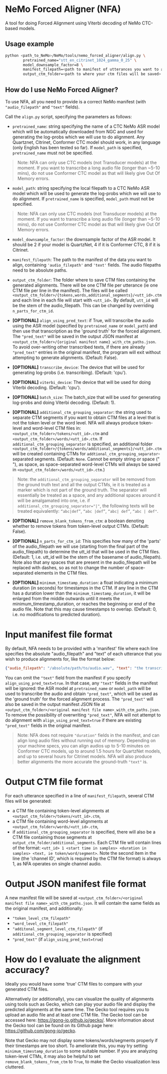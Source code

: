 # NeMo Forced Aligner (NFA)

A tool for doing Forced Alignment using Viterbi decoding of NeMo CTC-based models.

## Usage example 

``` bash
python <path_to_NeMo>/NeMo/tools/nemo_forced_aligner/align.py \
        pretrained_name="stt_en_citrinet_1024_gamma_0_25" \
        model_downsample_factor=8 \
        manifest_filepath=<path to manifest of utterances you want to align> \
        output_ctm_folder=<path to where your ctm files will be saved>
```

## How do I use NeMo Forced Aligner?
To use NFA, all you need to provide is a correct NeMo manifest (with `"audio_filepath"` and `"text"` fields).

Call the `align.py` script, specifying the parameters as follows:

* `pretrained_name`: string specifying the name of a CTC NeMo ASR model which will be automatically downloaded from NGC and used for generating the log-probs which we will use to do alignment. Any Quartznet, Citrinet, Conformer CTC model should work, in any language (only English has been tested so far). If `model_path` is specified, `pretrained_name` must not be specified.
>Note: NFA can only use CTC models (not Transducer models) at the moment. If you want to transcribe a long audio file (longer than ~5-10 mins), do not use Conformer CTC model as that will likely give Out Of Memory errors.

* `model_path`: string specifying the local filepath to a CTC NeMo ASR model which will be used to generate the log-probs which we will use to do alignment. If `pretrained_name` is specified, `model_path` must not be specified.
>Note: NFA can only use CTC models (not Transducer models) at the moment. If you want to transcribe a long audio file (longer than ~5-10 mins), do not use Conformer CTC model as that will likely give Out Of Memory errors.

* `model_downsample_factor`: the downsample factor of the ASR model. It should be 2 if your model is QuartzNet, 4 if it is Conformer CTC, 8 if it is Citrinet.

* `manifest_filepath`: The path to the manifest of the data you want to align, containing `'audio_filepath'` and `'text'` fields. The audio filepaths need to be absolute paths.

* `output_ctm_folder`: The folder where to save CTM files containing the generated alignments. There will be one CTM file per utterance (ie one CTM file per line in the manifest). The files will be called `<output_ctm_folder>/{tokens,words,additional_segments}/<utt_id>.ctm` and each line in each file will start with `<utt_id>`. By default, `utt_id` will be the stem of the audio_filepath. This can be changed by overriding `n_parts_for_ctm_id`.

* **[OPTIONAL]** `align_using_pred_text`: if True, will transcribe the audio using the ASR model (specified by `pretrained_name` or `model_path`) and then use that transcription as the 'ground truth' for the forced alignment. The `"pred_text"` will be saved in the output JSON manifest at `<output_ctm_folder>/{original manifest name}_with_ctm_paths.json`. To avoid over-writing other transcribed texts, if there are already `"pred_text"` entries in the original manifest, the program will exit without attempting to generate alignments.  (Default: False). 

* **[OPTIONAL]** `transcribe_device`: The device that will be used for generating log-probs (i.e. transcribing). (Default: 'cpu').

* **[OPTIONAL]** `viterbi_device`: The device that will be used for doing Viterbi decoding. (Default: 'cpu').

* **[OPTIONAL]** `batch_size`: The batch_size that will be used for generating log-probs and doing Viterbi decoding. (Default: 1).

* **[OPTIONAL]** `additional_ctm_grouping_separator`: the string used to separate CTM segments if you want to obtain CTM files at a level that is not the token level or the word level. NFA will always produce token-level and word-level CTM files in: `<output_ctm_folder>/tokens/<utt_id>.ctm` and `<output_ctm_folder>/words/<utt_id>.ctm`. If `additional_ctm_grouping_separator` is specified, an additional folder `<output_ctm_folder>/{tokens/words/additional_segments}/<utt_id>.ctm` will be created containing CTMs for `addtional_ctm_grouping_separator`-separated segments. (Default: `None`. Cannot be empty string or space (" "), as space, as space-separated word-level CTMs will always be saved in `<output_ctm_folder>/words/<utt_id>.ctm`.)
> Note: the `additional_ctm_grouping_separator` will be removed from the ground truth text and all the output CTMs, ie it is treated as a marker which is not part of the ground truth. The separator will essentially be treated as a space, and any additional spaces around it will be amalgamated into one, i.e. if `additional_ctm_grouping_separator="|"`, the following texts will be treated equivalently: `“abc|def”`, `“abc |def”`, `“abc| def”`, `“abc | def"`.

* **[OPTIONAL]** `remove_blank_tokens_from_ctm`: a boolean denoting whether to remove <blank> tokens from token-level output CTMs. (Default: False). 

* **[OPTIONAL]** `n_parts_for_ctm_id`: This specifies how many of the 'parts' of the audio_filepath we will use (starting from the final part of the audio_filepath) to determine the utt_id that will be used in the CTM files. (Default: 1, i.e. utt_id will be the stem of the basename of audio_filepath). Note also that any spaces that are present in the audio_filepath will be replaced with dashes, so as not to change the number of space-separated elements in the CTM files.

* **[OPTIONAL]** `minimum_timestamp_duration`: a float indicating a minimum duration (in seconds) for timestamps in the CTM. If any line in the CTM has a duration lower than the `minimum_timestamp_duration`, it will be enlarged from the middle outwards until it meets the minimum_timestamp_duration, or reaches the beginning or end of the audio file. Note that this may cause timestamps to overlap. (Default: 0, i.e. no modifications to predicted duration).

# Input manifest file format
By default, NFA needs to be provided with a 'manifest' file where each line specifies the absolute "audio_filepath" and "text" of each utterance that you wish to produce alignments for, like the format below:
```json
{"audio_filepath": "/absolute/path/to/audio.wav", "text": "the transcription of the utterance"}
```

You can omit the `"text"` field from the manifest if you specify `align_using_pred_text=true`. In that case, any `"text"` fields in the manifest will be ignored: the ASR model at `pretrained_name` or `model_path` will be used to transcribe the audio and obtain `"pred_text"`, which will be used as the 'ground truth' for the forced alignment process. The `"pred_text"` will also be saved in the output manifest JSON file at `<output_ctm_folder>/<original manifest file name>_with_ctm_paths.json`. To remove the possibility of overwriting `"pred_text"`, NFA will not attempt to do alignment with `align_using_pred_text=true` if there are existing `"pred_text"` fields in the original manifest.

> Note: NFA does not require `"duration"` fields in the manifest, and can align long audio files without running out of memory. Depending on your machine specs, you can align audios up to 5-10 minutes on Conformer CTC models, up to around 1.5 hours for QuartzNet models, and up to several hours for Citrinet models. NFA will also produce better alignments the more accurate the ground-truth `"text"` is.


# Output CTM file format
For each utterance specified in a line of `manifest_filepath`, several CTM files will be generated:
* a CTM file containing token-level alignments at `<output_ctm_folder>/tokens/<utt_id>.ctm`,
* a CTM file containing word-level alignments at `<output_ctm_folder>/words/<utt_id>.ctm`,
* if `additional_ctm_grouping_separator` is specified, there will also be a CTM file containing those segments at `output_ctm_folder/additional_segments`.
Each CTM file will contain lines of the format:
`<utt_id> 1 <start time in samples> <duration in samples> <text, ie token/word/segment>`.
Note the second item in the line (the 'channel ID', which is required by the CTM file format) is always 1, as NFA operates on single channel audio.

# Output JSON manifest file format
A new manifest file will be saved at `<output_ctm_folder>/<original manifest file name>_with_ctm_paths.json`. It will contain the same fields as the original manifest, and additionally:
* `"token_level_ctm_filepath"`
* `"word_level_ctm_filepath"`
* `"additonal_segment_level_ctm_filepath"` (if `additional_ctm_grouping_separator` is specified)
* `"pred_text"` (if `align_using_pred_text=true`)


# How do I evaluate the alignment accuracy?
Ideally you would have some 'true' CTM files to compare with your generated CTM files. 

Alternatively (or additionally), you can visualize the quality of alignments using tools such as Gecko, which can play your audio file and display the predicted alignments at the same time. The Gecko tool requires you to upload an audio file and at least one CTM file. The Gecko tool can be accessed here: https://gong-io.github.io/gecko/. More information about the Gecko tool can be found on its Github page here: https://github.com/gong-io/gecko. 

Note that Gecko may not display some tokens/words/segments properly if their timestamps are too short. To ameliorate this, you may try setting `minimum_timestamp_duration` to some suitable number. If you are analyzing token-level CTMs, it may also be helpful to set `remove_blank_tokens_from_ctm` to `True`, to make the Gecko visualization less cluttered.
